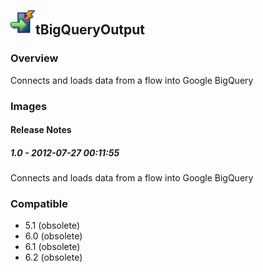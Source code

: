 ## <img src='./logo.jpg' width='40' height='40'>tBigQueryOutput

### Overview
Connects and loads data from a flow into Google BigQuery
### Images




#### Release Notes

##### 1.0 - 2012-07-27 00:11:55
Connects and loads data from a flow into Google BigQuery
### Compatible
 -  5.1 (obsolete)
 -   6.0 (obsolete)
 -   6.1 (obsolete)
 -   6.2 (obsolete)